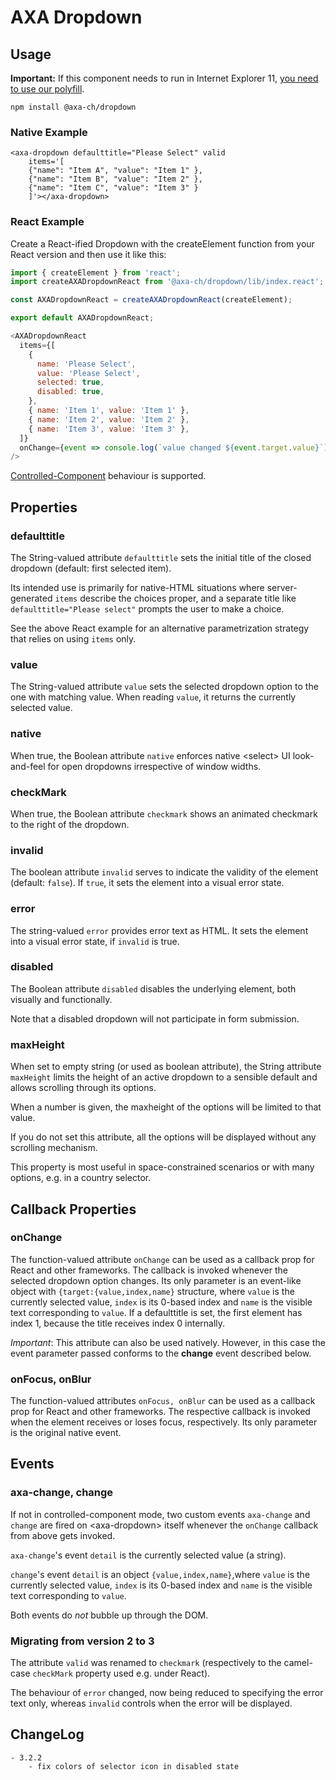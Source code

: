 # AXA Dropdown

## Usage

**Important:** If this component needs to run in Internet Explorer 11, [you need to use our polyfill](https://github.com/axa-ch/patterns-library/tree/develop/src/components/05-utils/polyfill).

`npm install @axa-ch/dropdown`

### Native Example

```
<axa-dropdown defaulttitle="Please Select" valid
    items='[
    {"name": "Item A", "value": "Item 1" },
    {"name": "Item B", "value": "Item 2" },
    {"name": "Item C", "value": "Item 3" }
    ]'></axa-dropdown>
```

### React Example

Create a React-ified Dropdown with the createElement function from your React version and then use it like this:

```js
import { createElement } from 'react';
import createAXADropdownReact from '@axa-ch/dropdown/lib/index.react';

const AXADropdownReact = createAXADropdownReact(createElement);

export default AXADropdownReact;
```

```js
<AXADropdownReact
  items={[
    {
      name: 'Please Select',
      value: 'Please Select',
      selected: true,
      disabled: true,
    },
    { name: 'Item 1', value: 'Item 1' },
    { name: 'Item 2', value: 'Item 2' },
    { name: 'Item 3', value: 'Item 3' },
  ]}
  onChange={event => console.log(`value changed ${event.target.value}`)}
/>
```

[Controlled-Component](https://reactjs.org/docs/forms.html#the-select-tag) behaviour is supported.

## Properties

### defaulttitle

The String-valued attribute `defaulttitle` sets the initial title of the closed dropdown (default: first selected item).

Its intended use is primarily for native-HTML situations where server-generated `items` describe the choices proper,
and a separate title like `defaulttitle="Please select"` prompts the user to make a choice.

See the above React example for an alternative parametrization strategy that relies on using `items` only.

### value

The String-valued attribute `value` sets the selected dropdown option to the one with matching value.
When reading `value`, it returns the currently selected value.

### native

When true, the Boolean attribute `native` enforces native &lt;select&gt; UI look-and-feel for open dropdowns irrespective of
window widths.

### checkMark

When true, the Boolean attribute `checkmark` shows an animated checkmark to the right of the dropdown.

### invalid

The boolean attribute `invalid` serves to indicate the validity of the element (default: `false`). If `true`, it sets the element into a visual error state.

### error

The string-valued `error` provides error text as HTML. It sets the element into a visual error state, if `invalid` is true.

### disabled

The Boolean attribute `disabled` disables the underlying element, both visually and functionally.

Note that a disabled dropdown will not participate in form submission.

### maxHeight

When set to empty string (or used as boolean attribute), the String attribute `maxHeight` limits the height of an active dropdown to a sensible default and allows scrolling through its options.

When a number is given, the maxheight of the options will be limited to that value.

If you do not set this attribute, all the options will be displayed without any scrolling mechanism.

This property is most useful in space-constrained scenarios or with many options, e.g. in a country selector.

## Callback Properties

### onChange

The function-valued attribute `onChange` can be used as a callback prop for React and other frameworks. The callback is invoked whenever
the selected dropdown option changes. Its only parameter is an event-like object with `{target:{value,index,name}` structure, where `value` is
the currently selected value, `index` is its 0-based index and `name` is the visible text corresponding to `value`. If a defaulttitle is set, the first element has index 1, because the title receives index 0 internally.

_Important_: This attribute can also be used natively. However, in this case the event parameter passed conforms to the **change** event described below.

### onFocus, onBlur

The function-valued attributes `onFocus, onBlur` can be used as a callback prop for React and other frameworks. The respective callback is invoked when the element receives or loses focus, respectively. Its only parameter is the original native event.

## Events

### axa-change, change

If not in controlled-component mode, two custom events `axa-change` and `change` are fired on &lt;axa-dropdown&gt; itself whenever the `onChange` callback from above gets invoked.

`axa-change`'s event `detail` is the currently selected value (a string).

`change`'s event `detail` is an object `{value,index,name}`,where `value` is the currently selected value, `index` is its 0-based index and `name` is the visible text corresponding to `value`.

Both events do _not_ bubble up through the DOM.

### Migrating from version 2 to 3

The attribute `valid` was renamed to `checkmark` (respectively to the camel-case `checkMark` property used e.g. under React).

The behaviour of `error` changed, now being reduced to specifying the error text only, whereas `invalid` controls when the error will be displayed.

## ChangeLog

    - 3.2.2
        - fix colors of selector icon in disabled state
